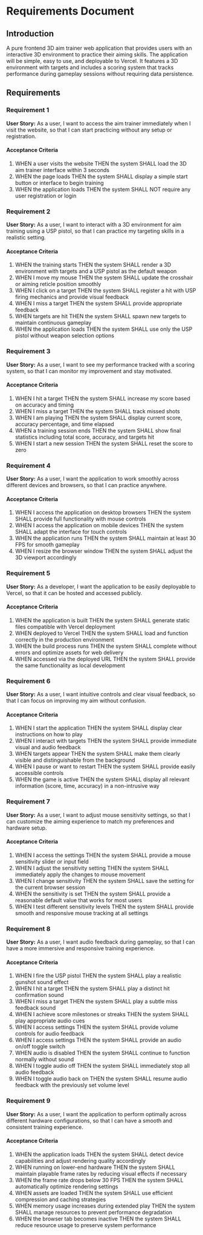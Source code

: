 # Requirements Document

## Introduction

A pure frontend 3D aim trainer web application that provides users with an interactive 3D environment to practice their aiming skills. The application will be simple, easy to use, and deployable to Vercel. It features a 3D environment with targets and includes a scoring system that tracks performance during gameplay sessions without requiring data persistence.

## Requirements

### Requirement 1

**User Story:** As a user, I want to access the aim trainer immediately when I visit the website, so that I can start practicing without any setup or registration.

#### Acceptance Criteria

1. WHEN a user visits the website THEN the system SHALL load the 3D aim trainer interface within 3 seconds
2. WHEN the page loads THEN the system SHALL display a simple start button or interface to begin training
3. WHEN the application loads THEN the system SHALL NOT require any user registration or login

### Requirement 2

**User Story:** As a user, I want to interact with a 3D environment for aim training using a USP pistol, so that I can practice my targeting skills in a realistic setting.

#### Acceptance Criteria

1. WHEN the training starts THEN the system SHALL render a 3D environment with targets and a USP pistol as the default weapon
2. WHEN I move my mouse THEN the system SHALL update the crosshair or aiming reticle position smoothly
3. WHEN I click on a target THEN the system SHALL register a hit with USP firing mechanics and provide visual feedback
4. WHEN I miss a target THEN the system SHALL provide appropriate feedback
5. WHEN targets are hit THEN the system SHALL spawn new targets to maintain continuous gameplay
6. WHEN the application loads THEN the system SHALL use only the USP pistol without weapon selection options

### Requirement 3

**User Story:** As a user, I want to see my performance tracked with a scoring system, so that I can monitor my improvement and stay motivated.

#### Acceptance Criteria

1. WHEN I hit a target THEN the system SHALL increase my score based on accuracy and timing
2. WHEN I miss a target THEN the system SHALL track missed shots
3. WHEN I am playing THEN the system SHALL display current score, accuracy percentage, and time elapsed
4. WHEN a training session ends THEN the system SHALL show final statistics including total score, accuracy, and targets hit
5. WHEN I start a new session THEN the system SHALL reset the score to zero

### Requirement 4

**User Story:** As a user, I want the application to work smoothly across different devices and browsers, so that I can practice anywhere.

#### Acceptance Criteria

1. WHEN I access the application on desktop browsers THEN the system SHALL provide full functionality with mouse controls
2. WHEN I access the application on mobile devices THEN the system SHALL adapt the interface for touch controls
3. WHEN the application runs THEN the system SHALL maintain at least 30 FPS for smooth gameplay
4. WHEN I resize the browser window THEN the system SHALL adjust the 3D viewport accordingly

### Requirement 5

**User Story:** As a developer, I want the application to be easily deployable to Vercel, so that it can be hosted and accessed publicly.

#### Acceptance Criteria

1. WHEN the application is built THEN the system SHALL generate static files compatible with Vercel deployment
2. WHEN deployed to Vercel THEN the system SHALL load and function correctly in the production environment
3. WHEN the build process runs THEN the system SHALL complete without errors and optimize assets for web delivery
4. WHEN accessed via the deployed URL THEN the system SHALL provide the same functionality as local development

### Requirement 6

**User Story:** As a user, I want intuitive controls and clear visual feedback, so that I can focus on improving my aim without confusion.

#### Acceptance Criteria

1. WHEN I start the application THEN the system SHALL display clear instructions on how to play
2. WHEN I interact with targets THEN the system SHALL provide immediate visual and audio feedback
3. WHEN targets appear THEN the system SHALL make them clearly visible and distinguishable from the background
4. WHEN I pause or want to restart THEN the system SHALL provide easily accessible controls
5. WHEN the game is active THEN the system SHALL display all relevant information (score, time, accuracy) in a non-intrusive way

### Requirement 7

**User Story:** As a user, I want to adjust mouse sensitivity settings, so that I can customize the aiming experience to match my preferences and hardware setup.

#### Acceptance Criteria

1. WHEN I access the settings THEN the system SHALL provide a mouse sensitivity slider or input field
2. WHEN I adjust the sensitivity setting THEN the system SHALL immediately apply the changes to mouse movement
3. WHEN I change sensitivity THEN the system SHALL save the setting for the current browser session
4. WHEN the sensitivity is set THEN the system SHALL provide a reasonable default value that works for most users
5. WHEN I test different sensitivity levels THEN the system SHALL provide smooth and responsive mouse tracking at all settings

### Requirement 8

**User Story:** As a user, I want audio feedback during gameplay, so that I can have a more immersive and responsive training experience.

#### Acceptance Criteria

1. WHEN I fire the USP pistol THEN the system SHALL play a realistic gunshot sound effect
2. WHEN I hit a target THEN the system SHALL play a distinct hit confirmation sound
3. WHEN I miss a target THEN the system SHALL play a subtle miss feedback sound
4. WHEN I achieve score milestones or streaks THEN the system SHALL play appropriate audio cues
5. WHEN I access settings THEN the system SHALL provide volume controls for audio feedback
6. WHEN I access settings THEN the system SHALL provide an audio on/off toggle switch
7. WHEN audio is disabled THEN the system SHALL continue to function normally without sound
8. WHEN I toggle audio off THEN the system SHALL immediately stop all audio feedback
9. WHEN I toggle audio back on THEN the system SHALL resume audio feedback with the previously set volume level

### Requirement 9

**User Story:** As a user, I want the application to perform optimally across different hardware configurations, so that I can have a smooth and consistent training experience.

#### Acceptance Criteria

1. WHEN the application loads THEN the system SHALL detect device capabilities and adjust rendering quality accordingly
2. WHEN running on lower-end hardware THEN the system SHALL maintain playable frame rates by reducing visual effects if necessary
3. WHEN the frame rate drops below 30 FPS THEN the system SHALL automatically optimize rendering settings
4. WHEN assets are loaded THEN the system SHALL use efficient compression and caching strategies
5. WHEN memory usage increases during extended play THEN the system SHALL manage resources to prevent performance degradation
6. WHEN the browser tab becomes inactive THEN the system SHALL reduce resource usage to preserve system performance